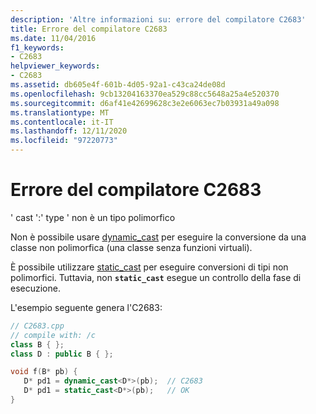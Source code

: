 ```yaml
---
description: 'Altre informazioni su: errore del compilatore C2683'
title: Errore del compilatore C2683
ms.date: 11/04/2016
f1_keywords:
- C2683
helpviewer_keywords:
- C2683
ms.assetid: db605e4f-601b-4d05-92a1-c43ca24de08d
ms.openlocfilehash: 9cb13204163370ea529c88cc5648a25a4e520370
ms.sourcegitcommit: d6af41e42699628c3e2e6063ec7b03931a49a098
ms.translationtype: MT
ms.contentlocale: it-IT
ms.lasthandoff: 12/11/2020
ms.locfileid: "97220773"
---
```

# <a name="compiler-error-c2683"></a>Errore del compilatore C2683

' cast ':' type ' non è un tipo polimorfico

Non è possibile usare [dynamic_cast](../../cpp/dynamic-cast-operator.md) per eseguire la conversione da una classe non polimorfica (una classe senza funzioni virtuali).

È possibile utilizzare [static_cast](../../cpp/static-cast-operator.md) per eseguire conversioni di tipi non polimorfici. Tuttavia, non **`static_cast`** esegue un controllo della fase di esecuzione.

L'esempio seguente genera l'C2683:

```cpp
// C2683.cpp
// compile with: /c
class B { };
class D : public B { };

void f(B* pb) {
   D* pd1 = dynamic_cast<D*>(pb);  // C2683
   D* pd1 = static_cast<D*>(pb);   // OK
}
```
